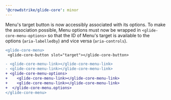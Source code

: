 ```yaml
---
'@crowdstrike/glide-core': minor
---
```


Menu's target button is now accessibly associated with its options.
To make the association possible, Menu options must now be wrapped in `<glide-core-menu-options>`
so that the ID of Menu's target is available to the options (`aria-labelledby`) and vice versa (`aria-controls`).

```diff
<glide-core-menu>
 <glide-core-button slot="target"></glide-core-button>

- <glide-core-menu-link></glide-core-menu-link>
- <glide-core-menu-link></glide-core-menu-link>
+ <glide-core-menu-options>
+    <glide-core-menu-link></glide-core-menu-link>
+    <glide-core-menu-link></glide-core-menu-link>
+  </glide-core-menu.options>
</glide-core-menu>
```
